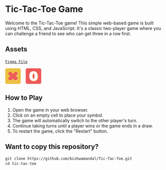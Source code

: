 # Tic-Tac-Toe Game

Welcome to the Tic-Tac-Toe game! This simple web-based game is built using HTML, CSS, and JavaScript. It's a classic two-player game where you can challenge a friend to see who can get three in a row first.

## Assets

[`Figma File`](https://github.com/bishwamandal/Tic-Tac-Toe/blob/main/Assets/Design%20Assets.fig)

<img src="https://github.com/bishwamandal/Tic-Tac-Toe/blob/main/Assets/app-icon/App-Icon-1.svg" alt="App Icon" width="50" height="50">&nbsp;&nbsp;&nbsp;&nbsp;<img src="https://github.com/bishwamandal/Tic-Tac-Toe/blob/main/Assets/app-icon/App-Icon-2.svg" alt="App Icon" width="50" height="50">

## How to Play

1. Open the game in your web browser.
3. Click on an empty cell to place your symbol.
4. The game will automatically switch to the other player's turn.
5. Continue taking turns until a player wins or the game ends in a draw.
6. To restart the game, click the "Restart" button.

## Want to copy this repository?

```
git clone https://github.com/bishwamandal/Tic-Tac-Toe.git
cd tic-tac-toe
```
